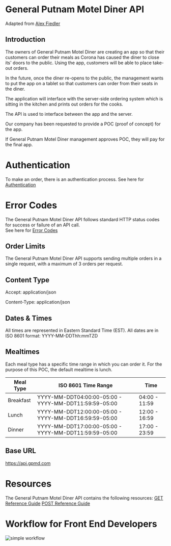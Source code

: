 # General Putnam Motel Diner API

Adapted from [Alex Fiedler](https://www.linkedin.com/feed/update/urn:li:activity:6626465471241732096/) 

## Introduction

The owners of General Putnam Motel Diner are creating an app so that their customers can order their meals as Corona has caused the diner to close its' doors to the public. Using the app, customers will be able to place take-out orders.

In the future, once the diner re-opens to the public, the management wants to put the app on a tablet so that customers can order from their seats in the diner. 

The application will interface with the server-side ordering system which is sitting in the kitchen and prints out orders for the cooks. 

The API is used to interface between the app and the server.

Our company has been requested to provide a POC (proof of concept) for the app. 

If General Putnam Motel Diner management approves POC, they will pay for the final app.

# Authentication

To make an order, there is an authentication process.
See here for [Authentication](https://github.com/avichazen/api-doc-example-obw/blob/main/Authentication.md)

# Error Codes

The General Putnam Motel Diner API follows standard HTTP status codes for success or failure of an API call.  
See here for [Error Codes](https://github.com/avichazen/api-doc-example-obw/blob/main/Error%20Codes.md)

## Order Limits 

The General Putnam Motel Diner API supports sending multiple orders in a single request, with a maximum of 3 orders per request. 

## Content Type

Accept: application/json

Content-Type: application/json

## Dates & Times

All times are represented in Eastern Standard Time (EST).
All dates are in ISO 8601 format: YYYY-MM-DDThh:mmTZD

## Mealtimes
Each meal type has a specific time range in which you can order it. 
For the purpose of this POC, the default mealtime is lunch.

Meal Type | ISO 8601 Time Range | Time
--- | --- | ---
Breakfast|YYYY-MM-DDT04:00:00-05:00 - YYYY-MM-DDT11:59:59-05:00|04:00 - 11:59
Lunch|YYYY-MM-DDT12:00:00-05:00 - YYYY-MM-DDT16:59:59-05:00|12:00 - 16:59
Dinner|YYYY-MM-DDT17:00:00-05:00 - YYYY-MM-DDT11:59:59-05:00 |17:00 - 23:59

## Base URL

https://api.gpmd.com

# Resources 

The General Putnam Motel Diner API contains the following resources:
[GET Reference Guide](https://github.com/avichazen/api-doc-example-obw/blob/main/References/GET%20Reference%20Guide.md)
[POST Reference Guide](https://github.com/avichazen/api-doc-example-obw/blob/main/References/POST%20Reference%20Guide.md)

# Workflow for Front End Developers

![simple workflow](https://user-images.githubusercontent.com/70967800/100220832-8ca4c680-2f20-11eb-9f09-318b8abe76c8.png)

